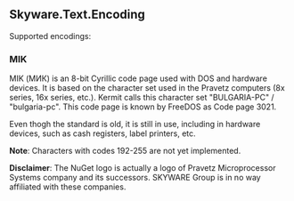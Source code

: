 ﻿## Skyware.Text.Encoding

Supported encodings:

### MIK

MIK (МИК) is an 8-bit Cyrillic code page used with DOS and hardware devices. 
It is based on the character set used in the Pravetz computers (8x series, 16x series, etc.). 
Kermit calls this character set "BULGARIA-PC" / "bulgaria-pc".
This code page is known by FreeDOS as Code page 3021.

Even thogh the standard is old, it is still in use, including in hardware devices, such as cash registers, label printers, etc.

**Note**: Characters with codes 192-255 are not yet implemented.

**Disclaimer**: The NuGet logo is actually a logo of Pravetz Microprocessor Systems company and its successors. SKYWARE Group is in no way affiliated with these companies.
